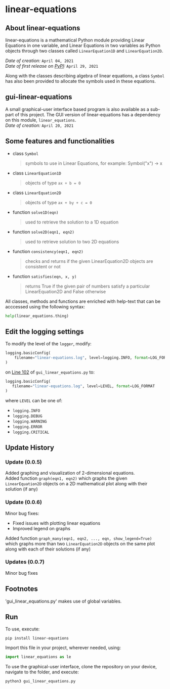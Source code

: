 # linear-equations

## About linear-equations

linear-equations is a mathematical Python module providing Linear Equations in one variable, and Linear Equations in two variables as Python objects through two classes called `LinearEquation1D` and `LinearEquation2D`. 

*Date of creation:* `April 04, 2021` \
*Date of first release on [PyPI](https://pypi.org/):* `April 29, 2021`

Along with the classes describing algebra of linear equations, a class `Symbol` has also been provided to allocate the symbols used in these equations.

## gui-linear-equations

A small graphical-user interface based program is also available as a sub-part of this project. The GUI version of linear-equations has a dependency on this module, `linear_equations`. \
*Date of creation:* `April 20, 2021`

## Some features and functionalities

- class `Symbol`
    > symbols to use in Linear Equations, for example: Symbol("x") -> x
- class `LinearEquation1D`
    > objects of type `ax + b = 0`
- class `LinearEquation2D`
    > objects of type `ax + by + c = 0`
- function `solve1D(eqn)`
    > used to retrieve the solution to a 1D equation
- function `solve2D(eqn1, eqn2)`
    > used to retrieve solution to two 2D equations
- function `consistency(eqn1, eqn2)`
    > checks and returns if the given LinearEquation2D objects are consistent or not
- function `satisfies(eqn, x, y)`
    > returns True if the given pair of numbers satisfy a particular LinearEquation2D and False otherwise

All classes, methods and functions are enriched with help-text that can be acccessed using the following syntax:

```python
help(linear_equations.thing)
```

## Edit the logging settings

To modify the level of the `logger`, modify:

```python
logging.basicConfig(
    filename="linear-equations.log", level=logging.INFO, format=LOG_FORMAT
)
```

 on [Line 102](https://github.com/divyajeettt/linear-equations/blob/15c664e4bbe0d2c0eeba964eeaed4b1ac658c3b2/gui_linear_equations.py#L102) of `gui_linear_equations.py` to:
 
 ```python
logging.basicConfig(
    filename="linear-equations.log", level=LEVEL, format=LOG_FORMAT
)
 ```
 
 where `LEVEL` can be one of:
 - `logging.INFO`
 - `logging.DEBUG`
 - `logging.WARNING`
 - `logging.ERROR`
 - `logging.CRITICAL`

## Update History

### Update (0.0.5)

Added graphing and visualization of 2-dimensional equations. \
Added function `graph(eqn1, eqn2)` which graphs the given `LinearEquation2D` objects on a 2D mathematical plot along with their solution (if any)

### Update (0.0.6)

Minor bug fixes:
- Fixed issues with plotting linear equations
- Improved legend on graphs

Added function `graph_many(eqn1, eqn2, ..., eqn, show_legend=True)` which graphs more than two `LinearEquation2D` objects on the same plot along with each of their solutions (if any)

### Updates (0.0.7)
Minor bug fixes

## Footnotes

'gui_linear_equations.py' makes use of global variables.

## Run

To use, execute:

```
pip install linear-equations
```

Import this file in your project, wherever needed, using:

```python
import linear_equations as le
```

To use the graphical-user interface, clone the repository on your device, navigate to the folder, and execute:

```
python3 gui_linear_equations.py
```
